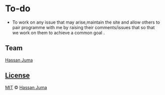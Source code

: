 # To-do

- To work on any issue that may arise,maintain the site and allow others to pair programme with me by raising their comments/issues that so that we work on them to achieve a common goal .

## Team

[Hassan Juma ](https://github.com/HASSAN1A)

## [License](https://github.com/HASSAN1A/TOKYOARTISANPIZZA-/blob/master/LICENSE.md)

[MIT](https://github.com/HASSAN1A/TOKYOARTISANPIZZA-/blob/master/LICENSE.md) © [Hassan Juma](https://github.com/HASSAN1A)

